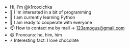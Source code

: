 - Hi, I'm @k1rcocichka
- 👀 I 'm interested in a bit of programming
- 🌱 I am currently learning Python
- 💞️ I am ready to cooperate with everyone
- 📫 How to contact me by mail -> 123amogus@gmail.com
- 😄 Pronouns: he, him, him
- ⚡️ Interesting fact: I love chocolate
